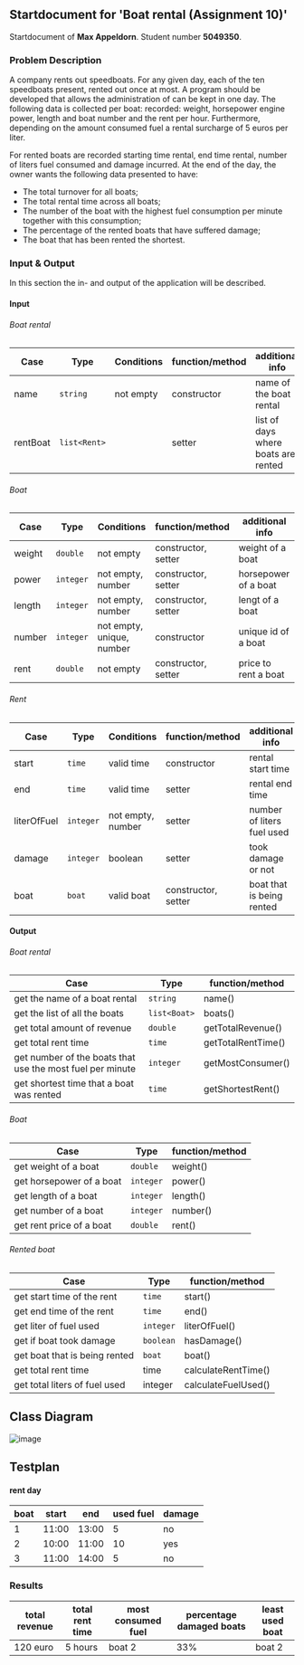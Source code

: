## Startdocument for 'Boat rental (Assignment 10)'
Startdocument of **Max Appeldorn**. Student number **5049350**.

### Problem Description
A company rents out speedboats. For any given day, each of the
ten speedboats present, rented out once at most.
A program should be developed that allows the administration of
can be kept in one day. The following data is collected per boat:
recorded: weight, horsepower engine power, length and boat number and the
rent per hour. Furthermore, depending on the amount consumed
fuel a rental surcharge of 5 euros per liter.

For rented
boats are recorded starting time rental, end time rental, number of liters
fuel consumed and damage incurred.
At the end of the day, the owner wants the following data presented
to have:

* The total turnover for all boats;
* The total rental time across all boats;
* The number of the boat with the highest fuel consumption per minute together with this consumption;
* The percentage of the rented boats that have suffered damage;
* The boat that has been rented the shortest.

### Input & Output
In this section the in- and output of the application will be described.

#### Input

###### Boat rental
|Case|Type|Conditions|function/method | additional info|
|-----|----|----------|----------------|----------------|
|name|`string`|not empty|constructor|name of the boat rental|
|rentBoat|`list<Rent>`||setter|list of days where boats are rented|

###### Boat
|Case|Type|Conditions|function/method | additional info|
|-----|----|----------|----------------|----------------|
|weight|`double`|not empty|constructor, setter|weight of a boat|
|power|`integer`|not empty, number|constructor, setter|horsepower of a boat|
|length|`integer`|not empty, number|constructor, setter|lengt of a boat|
|number|`integer`|not empty, unique, number|constructor|unique id of a boat|
|rent|`double`|not empty|constructor, setter|price to rent a boat|

###### Rent
|Case|Type|Conditions|function/method | additional info|
|-----|----|----------|----------------|----------------|
|start|`time`|valid time|constructor|rental start time|
|end|`time`|valid time|setter|rental end time|
|literOfFuel|`integer`|not empty, number|setter|number of liters fuel used|
|damage|`integer`|boolean|setter|took damage or not|
|boat|`boat`|valid boat|constructor, setter|boat that is being rented|

#### Output

###### Boat rental
|Case|Type|function/method|
|-----|-----|--------------|
|get the name of a boat rental|`string`|name()|
|get the list of all the boats|`list<Boat>`|boats()|
|get total amount of revenue|`double`|getTotalRevenue()|
|get total rent time|`time`|getTotalRentTime()|
|get number of the boats that use the most fuel per minute|`integer`|getMostConsumer()|
|get shortest time that a boat was rented|`time`|getShortestRent()|


###### Boat
|Case|Type|function/method|
|-----|-----|--------------|
|get weight of a boat|`double`|weight()|
|get horsepower of a boat|`integer`|power()|
|get length of a boat|`integer`|length()|
|get number of a boat|`integer`|number()|
|get rent price of a boat|`double`|rent()|

###### Rented boat
|Case|Type|function/method|
|-----|-----|--------------|
|get start time of the rent|`time`|start()|
|get end time of the rent|`time`|end()|
|get liter of fuel used|`integer`|literOfFuel()|
|get if boat took damage|`boolean`|hasDamage()|
|get boat that is being rented|`boat`|boat()|
|get total rent time|time|calculateRentTime()|
|get total liters of fuel used|integer|calculateFuelUsed()|

## Class Diagram

![image](https://cdn.discordapp.com/attachments/765178991103311873/989853958761762896/unknown.png)

## Testplan

#### rent day
|boat|start|end|used fuel|damage|
|----|----|----|----|---|
|1|11:00|13:00|5|no|
|2|10:00|11:00|10|yes|
|3|11:00|14:00|5|no|

### Results

|total revenue|total rent time|most consumed fuel|percentage damaged boats|least used boat|
|-----|------|-----|----|-----|
|120 euro|5 hours|boat 2|33%|boat 2|

